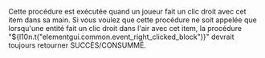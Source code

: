 Cette procédure est exécutée quand un joueur fait un clic droit avec cet item dans sa main.
Si vous voulez que cette procédure ne soit appelée que lorsqu'une entité fait un clic droit dans l'air avec cet item,
la procédure "${l10n.t("elementgui.common.event_right_clicked_block")}" devrait toujours retourner SUCCÈS/CONSUMMÉ.